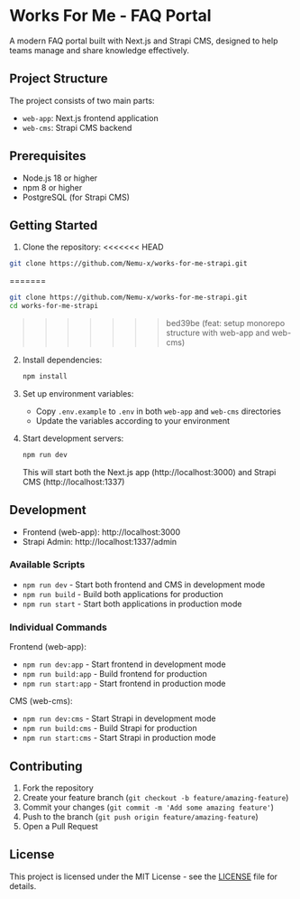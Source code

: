 # Works For Me - FAQ Portal

A modern FAQ portal built with Next.js and Strapi CMS, designed to help teams manage and share knowledge effectively.

## Project Structure

The project consists of two main parts:

- `web-app`: Next.js frontend application
- `web-cms`: Strapi CMS backend

## Prerequisites

- Node.js 18 or higher
- npm 8 or higher
- PostgreSQL (for Strapi CMS)

## Getting Started

1. Clone the repository:
<<<<<<< HEAD
```bash
git clone https://github.com/Nemu-x/works-for-me-strapi.git
```
=======
   ```bash
   git clone https://github.com/Nemu-x/works-for-me-strapi.git
   cd works-for-me-strapi
   ```
>>>>>>> bed39be (feat: setup monorepo structure with web-app and web-cms)

2. Install dependencies:
   ```bash
   npm install
   ```

3. Set up environment variables:
   - Copy `.env.example` to `.env` in both `web-app` and `web-cms` directories
   - Update the variables according to your environment

4. Start development servers:
   ```bash
   npm run dev
   ```
   This will start both the Next.js app (http://localhost:3000) and Strapi CMS (http://localhost:1337)

## Development

- Frontend (web-app): http://localhost:3000
- Strapi Admin: http://localhost:1337/admin

### Available Scripts

- `npm run dev` - Start both frontend and CMS in development mode
- `npm run build` - Build both applications for production
- `npm run start` - Start both applications in production mode

### Individual Commands

Frontend (web-app):
- `npm run dev:app` - Start frontend in development mode
- `npm run build:app` - Build frontend for production
- `npm run start:app` - Start frontend in production mode

CMS (web-cms):
- `npm run dev:cms` - Start Strapi in development mode
- `npm run build:cms` - Build Strapi for production
- `npm run start:cms` - Start Strapi in production mode

## Contributing

1. Fork the repository
2. Create your feature branch (`git checkout -b feature/amazing-feature`)
3. Commit your changes (`git commit -m 'Add some amazing feature'`)
4. Push to the branch (`git push origin feature/amazing-feature`)
5. Open a Pull Request

## License

This project is licensed under the MIT License - see the [LICENSE](LICENSE) file for details. 
